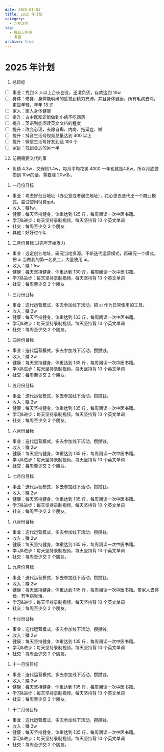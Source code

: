 ```yaml
---
date: 2025-01-01
title: 2025 年计划
category:
  - 六年之约
tag:
  - 每日三件事
  - 复盘
archive: true
---
```


# 2025 年计划

1. 总目标
- [ ] 事业：找到 3 人以上合伙创业，还清负债，存款达到 10w
- [ ] 身体：修身，身体能明确的感觉到精力充沛，并且身体健康，所有毛病去除。更显年轻，年年 18 岁
- [ ] 家人：家人身体健康
- [ ] 提升：古中医知识能做到小病不吃西药
- [ ] 提升：英语到能阅读英文文档的程度
- [ ] 提升：改变心理，去除自卑、内向、拖延症、懒
- [ ] 提升：抖音生活号视频总量达到 400 以上
- [ ] 提升：微信生活号好友到达 100 个
- [ ] 家庭：找到合适的另一半

12. 前期需要交代的事
- 负债 4.3w，交保险1.4w，每月平均花销 4000 一年也就是4.8w，所以月底要攒到 10w的话，需要赚 20w多。
1. 一月份目标
- 事业：考虑好创业地址（办公室或者居住地址），花心思去迭代出一个商业模式。尝试使用付费gpt。
- 收入：赚1w。
- 健康：每天坚持健身，体重达到 125 斤，每周阅读一次中医书籍。
- 学习&进步：每天坚持录制视频，每天坚持背 10 个英文单词
- 社交：每周至少交 2 个朋友
- 其他：好好过个年
1. 二月份目标
过完年开始发力
- 事业：选定创业地址，研究当地资源。不断迭代运营模式，再研究一个模式。把 ai 当做我的第一名员工，大量使用 ai。
- 收入：赚 1.5w
- 健康：每天坚持健身，体重达到 130 斤，每周阅读一次中医书籍。
- 学习&进步：每天坚持录制视频，每天坚持背 10 个英文单词
- 社交：每周至少交 2 个朋友
1. 三月份目标
- 事业：迭代运营模式，多去参加线下活动。把 ai 作为日常使用的工具。
- 收入：赚 2w
- 健康：每天坚持健身，体重达到 133 斤，每周阅读一次中医书籍。
- 学习&进步：每天坚持录制视频，每天坚持背 10 个英文单词
- 社交：每周至少交 2 个朋友。
1. 四月份目标
- 事业：迭代运营模式，多去参加线下活动。攒攒钱。
- 收入：赚 2w
- 健康：每天坚持健身，体重达到 135 斤，每周阅读一次中医书籍。
- 学习&进步：每天坚持录制视频，每天坚持背 10 个英文单词
- 社交：每周至少交 2 个朋友。
1. 五月份目标
- 事业：迭代运营模式，多去参加线下活动。攒攒钱。
- 收入：赚 2w
- 健康：每天坚持健身，体重达到 135 斤，每周阅读一次中医书籍。
- 学习&进步：每天坚持录制视频，每天坚持背 10 个英文单词
- 社交：每周至少交 2 个朋友。
1. 六月份目标
- 事业：迭代运营模式，多去参加线下活动。攒攒钱。
- 收入：赚 2w
- 健康：每天坚持健身，体重达到 135 斤，每周阅读一次中医书籍。
- 学习&进步：每天坚持录制视频，每天坚持背 10 个英文单词
- 社交：每周至少交 2 个朋友。
1. 七月份目标
- 事业：迭代运营模式，多去参加线下活动。攒攒钱。
- 收入：赚 2w
- 健康：每天坚持健身，体重达到 135 斤，每周阅读一次中医书籍。
- 学习&进步：每天坚持录制视频，每天坚持背 10 个英文单词
- 社交：每周至少交 2 个朋友。
1.  八月份目标
- 事业：迭代运营模式，多去参加线下活动。攒攒钱。
- 收入：赚 2w
- 健康：每天坚持健身，体重达到 135 斤，每周阅读一次中医书籍。
- 学习&进步：每天坚持录制视频，每天坚持背 10 个英文单词
- 社交：每周至少交 2 个朋友。
1.  九月份目标
- 事业：迭代运营模式，多去参加线下活动。攒攒钱。
- 收入：赚 2w
- 健康：每天坚持健身，体重达到 135 斤，每周阅读一次中医书籍。带家人去体检。有毛病就治。
- 学习&进步：每天坚持录制视频，每天坚持背 10 个英文单词
- 社交：每周至少交 2 个朋友。
1.  十月份目标
- 事业：迭代运营模式，多去参加线下活动。攒攒钱。
- 收入：赚 2w
- 健康：每天坚持健身，体重达到 135 斤，每周阅读一次中医书籍。
- 学习&进步：每天坚持录制视频，每天坚持背 10 个英文单词
- 社交：每周至少交 2 个朋友。
1.  十一月份目标
- 事业：迭代运营模式，多去参加线下活动。攒攒钱。
- 收入：赚 2w
- 健康：每天坚持健身，体重达到 135 斤，每周阅读一次中医书籍。
- 学习&进步：每天坚持录制视频，每天坚持背 10 个英文单词
- 社交：每周至少交 2 个朋友。
1.  十二月份目标
- 事业：迭代运营模式，多去参加线下活动。攒攒钱。
- 收入：赚 2w
- 健康：每天坚持健身，体重达到 135 斤，每周阅读一次中医书籍。
- 学习&进步：每天坚持录制视频，每天坚持背 10 个英文单词
- 社交：每周至少交 2 个朋友。